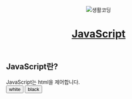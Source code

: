 <html>
<head>
     <meta charset="utf-8">
  <link rel="stylesheet" type="text/css" href="http://localhost/style.css">
</head>
<body id="target">
    <header>
    <img src="https://s3.ap-northeast-2.amazonaws.com/opentutorials-user-file/course/94.png" alt="생활코딩">
        <h1><a href="http://localhost/index.php">JavaScript</a></h1>
  </header>
    <nav>
        <ol>
    <?php
      echo file_get_contents("list.txt");
    ?>
        </ol>
         <h2>JavaScript란?</h2>
          JavaScript는 html을 제어합니다.
    </nav>
  <div id="control">
    <input type="button" value="white" onclick="document.getElementById('target').className='white'"/>
    <input type="button" value="black" onclick="document.getElementById('target').className='black'" />
  </div>
  <article>
  <?php
    if( empty($_GET['id']) == false ) {
      echo file_get_contents($_GET['id'].".txt");
    }
  ?>
  </article>
</body>
</html>
